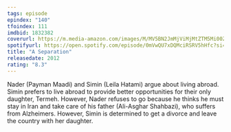 ```yaml
---
tags: episode
epindex: "140"
tfoindex: 111
imdbid: 1832382
coverurl: https://m.media-amazon.com/images/M/MV5BN2JmMjViMjMtZTM5Mi00ZGZkLTk5YzctZDg5MjFjZDE4NjNkXkEyXkFqcGdeQXVyMTMxODk2OTU@._V1_SY300_CR0,0,202,300_.jpg
spotifyurl: https://open.spotify.com/episode/0mVwQU7xDQMciRSRV5hHfc?si=88383ae90e214350
title: "A Separation"
releasedate: 2012
rating: "8.3"
---
```


Nader (Payman Maadi) and Simin (Leila Hatami) argue about living abroad. Simin prefers to live abroad to provide better opportunities for their only daughter, Termeh. However, Nader refuses to go because he thinks he must stay in Iran and take care of his father (Ali-Asghar Shahbazi), who suffers from Alzheimers. However, Simin is determined to get a divorce and leave the country with her daughter.
